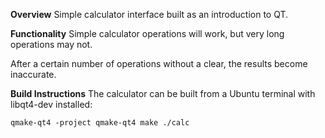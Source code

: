 <b>Overview</b>
Simple calculator interface built as an introduction to QT.

<b>Functionality</b>
Simple calculator operations will work, but very long operations may not.

After a certain number of operations without a clear, the results become inaccurate.

<b>Build Instructions</b>
The calculator can be built from a Ubuntu terminal with libqt4-dev installed:

<code>qmake-qt4 -project
qmake-qt4
make
./calc</code>
